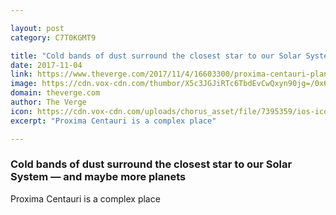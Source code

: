 ```yaml
---

layout: post
category: C7T0KGMT9

title: "Cold bands of dust surround the closest star to our Solar System — and maybe more planets"
date: 2017-11-04
link: https://www.theverge.com/2017/11/4/16603300/proxima-centauri-planets-dust-discs-belts-breakthrough-starshot
image: https://cdn.vox-cdn.com/thumbor/X5c3JGJiRTc6TbdEvCwQxyn90jg=/0x65:1280x735/fit-in/1200x630/cdn.vox-cdn.com/uploads/chorus_asset/file/9607275/eso1735a.jpg
domain: theverge.com
author: The Verge
icon: https://cdn.vox-cdn.com/uploads/chorus_asset/file/7395359/ios-icon.0.png
excerpt: "Proxima Centauri is a complex place"

---
```


### Cold bands of dust surround the closest star to our Solar System — and maybe more planets

Proxima Centauri is a complex place
